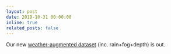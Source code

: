 ```yaml
---
layout: post
date: 2019-10-31 00:00:00
inline: true
related_posts: false
---
```


Our new <a href="https://team.inria.fr/rits/computer-vision/weather-augment/">weather-augmented dataset</a> (inc. rain+fog+depth) is out.
